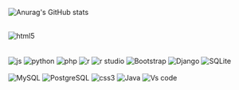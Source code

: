 ![Anurag's GitHub stats](https://github-readme-stats.vercel.app/api?username=wil258&show=dracula)
<!--Tecnologia que mais uso meu dia-->
<div style="display:inline-block">
  <br/>
  <img align="center" alt="html5" src="https://img.shields.io/badge/HTML5-E34F26?style=for-the-badge&logo=html5&logoColor=white">
</div>
<div style="display:inline-block">
  <br/>
  <img align="center" alt="js" src="https://img.shields.io/badge/JavaScript-323330?style=for-the-badge&logo=javascript&logoColor=F7DF1E"/>
<div style="display:inline-block">
  <br/>
  <img align="center" alt="python" src="https://img.shields.io/badge/Python-14354C?style=for-the-badge&logo=python&logoColor=white">
</div>
<div style="display:inline-block">
  <br/>
<img align="center" alt="php" src="https://img.shields.io/badge/PHP-777BB4?style=for-the-badge&logo=php&logoColor=white">
</div>
<div style="display:inline-block">
  <br/>
<img align="center" alt="r" src="https://img.shields.io/badge/R-276DC3?style=for-the-badge&logo=r&logoColor=white">
</div>
<div style="display:inline-block">
  <br/>
  <img align="center" alt="r studio" src="https://img.shields.io/badge/RStudio-75AADB?style=for-the-badge&logo=RStudio&logoColor=white">
</div>
<div style="display:inline-block">
  <br/>
<img align="center" alt="Bootstrap"src="https://img.shields.io/badge/Bootstrap-563D7C?style=for-the-badge&logo=bootstrap&logoColor=white">
</div>
<div style="display:inline-block">
<br/>
<img align="center" alt="Django"src="https://img.shields.io/badge/Django-092E20?style=for-the-badge&logo=django&logoColor=white">
</div>
<div style="display:inline-block">
 <br/>
<img align="center" alt="SQLite"src="https://img.shields.io/badge/SQLite-07405E?style=for-the-badge&logo=sqlite&logoColor=white">
</div>
<div style="display:inline-block"> 
<br/>
<img align="center" alt="MySQL"src="https://img.shields.io/badge/MySQL-00000F?style=for-the-badge&logo=mysql&logoColor=white">
</div>
<div style="display:inline-block">
<br>
<img align="center" alt="PostgreSQL"src="https://img.shields.io/badge/PostgreSQL-316192?style=for-the-badge&logo=postgresql&logoColor=white">
</div>
<div style="display:inline-block">
<br>
<img align="center" alt="css3"src="https://img.shields.io/badge/CSS3-1572B6?style=for-the-badge&logo=css3&logoColor=white">
</div>
<div style="display:inline-block">
<br>
<img align="center" alt="Java"src="https://img.shields.io/badge/Java-ED8B00?style=for-the-badge&logo=openjdk&logoColor=white">
</div>
<div style="display:inline-block">
<br>
<img align="center" alt="Vs code"src="https://img.shields.io/badge/Visual_Studio_Code-0078D4?style=for-the-badge&logo=visual%20studio%20code&logoColor=white">
</div>
<div style="display:inline-block">
<br>










